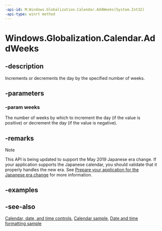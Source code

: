 ```yaml
---
-api-id: M:Windows.Globalization.Calendar.AddWeeks(System.Int32)
-api-type: winrt method
---
```


<!-- Method syntax
public void AddWeeks(System.Int32 weeks)
-->

# Windows.Globalization.Calendar.AddWeeks

## -description
Increments or decrements the day by the specified number of weeks.

## -parameters
### -param weeks
The number of weeks by which to increment the day (if the value is positive) or decrement the day (if the value is negative).

## -remarks

> [!NOTE]
> This API is being updated to support the May 2019 Japanese era change. If your application supports the Japanese calendar, you should validate that it properly handles the new era. See [Prepare your application for the Japanese era change](https://docs.microsoft.com/windows/uwp/design/globalizing/japanese-era-change) for more information.

## -examples

## -see-also

[Calendar, date, and time controls](/windows/uwp/design/controls-and-patterns/date-and-time), [Calendar sample](https://github.com/Microsoft/Windows-universal-samples/tree/master/Samples/Calendar), [Date and time formatting sample](https://github.com/microsoft/Windows-universal-samples/tree/master/Samples/DateTimeFormatting)

